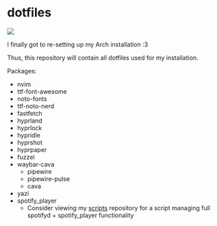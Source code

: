 # dotfiles
![](https://i.imgur.com/FG4cz1c.png)

I finally got to re-setting up my Arch installation :3

Thus, this repository will contain all dotfiles used for my installation.

Packages:
- nvim
- ttf-font-awesome
- noto-fonts
- ttf-noto-nerd
- fastfetch
- hyprland
- hyprlock
- hypridle
- hyprshot
- hyprpaper
- fuzzel
- waybar-cava
    - pipewire
    - pipewire-pulse
    - cava
- yazi
- spotify_player
    - Consider viewing my [scripts](https://github.com/vincetrain/scripts) repository for a script managing full spotifyd + spotify_player functionality
